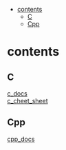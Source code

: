 

<!-- toc -->

- [contents](#contents)
  * [C](#c)
  * [Cpp](#cpp)

<!-- tocstop -->

# contents

## C

[c_docs](./c_docs.md)  
[c_cheet_sheet](./c_cheet_sheet.md)

## Cpp

[cpp_docs](./cpp_docs.md)

